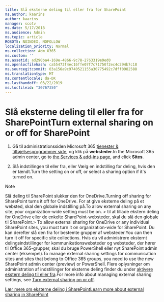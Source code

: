 ```yaml
---
title: Slå eksterne deling til eller fra for SharePoint
ms.author: kaarins
author: kaarins
manager: scotv
ms.date: 5/17/2018
ms.audience: Admin
ms.topic: article
ROBOTS: NOINDEX, NOFOLLOW
localization_priority: Normal
ms.collection: Adm_O365
ms.custom: ''
ms.assetid: ad290ba4-169e-4866-9c78-2763319e9ed0
ms.openlocfilehash: ca55473f4ec16ffe07f7c71750f2ec4c294b7c18
ms.sourcegitcommit: 03a156a9c9740521155a30775492c7dff0982588
ms.translationtype: MT
ms.contentlocale: da-DK
ms.lasthandoff: 03/22/2019
ms.locfileid: "30767350"
---
```

# <a name="turn-external-sharing-on-or-off-for-sharepoint"></a><span data-ttu-id="cfc7c-102">Slå eksterne deling til eller fra for SharePoint</span><span class="sxs-lookup"><span data-stu-id="cfc7c-102">Turn external sharing on or off for SharePoint</span></span>

1. <span data-ttu-id="cfc7c-103">Gå til administrationssiden Microsoft 365 [tjenester &amp; tilføjelsesprogrammer side](https://portal.office.com/adminportal/home#/Settings/ServicesAndAddIns), og klik på **websteder**.</span><span class="sxs-lookup"><span data-stu-id="cfc7c-103">In the Microsoft 365 admin center, go to [the Services &amp; add-ins page](https://portal.office.com/adminportal/home#/Settings/ServicesAndAddIns), and click **Sites**.</span></span>
    
2. <span data-ttu-id="cfc7c-104">Slå indstillingen til eller fra, eller Vælg en indstilling for deling, hvis den er tændt.</span><span class="sxs-lookup"><span data-stu-id="cfc7c-104">Turn the setting on or off, or select a sharing option if it's turned on.</span></span>
    
> [!NOTE]
> <span data-ttu-id="cfc7c-105">Slå deling til SharePoint slukker den for OneDrive.</span><span class="sxs-lookup"><span data-stu-id="cfc7c-105">Turning off sharing for SharePoint turns it off for OneDrive.</span></span> <span data-ttu-id="cfc7c-106">For at give eksterne deling på et websted, skal den globale indstilling på.</span><span class="sxs-lookup"><span data-stu-id="cfc7c-106">To allow external sharing on any site, your organization-wide setting must be on.</span></span> <span data-ttu-id="cfc7c-107">> til at tillade ekstern deling for OneDrive eller de enkelte SharePoint-websteder, skal du slå den globale til SharePoint.</span><span class="sxs-lookup"><span data-stu-id="cfc7c-107">> To allow external sharing for OneDrive or any individual SharePoint sites, you must turn it on organization-wide for SharePoint.</span></span> <span data-ttu-id="cfc7c-108">Du kan derefter slå den fra for bestemte grupper af websteder.</span><span class="sxs-lookup"><span data-stu-id="cfc7c-108">You can then turn it off for specific site collections.</span></span> <span data-ttu-id="cfc7c-109">Hvis du vil administrere eksternt delingsindstillinger for kommunikationswebsteder og websteder, der hører til Office 365-grupper, skal du bruge PowerShell eller nyt SharePoint admin center (eksempel).</span><span class="sxs-lookup"><span data-stu-id="cfc7c-109">To manage external sharing settings for communication sites and sites that belong to Office 365 groups, you need to use the new SharePoint admin center (preview) or PowerShell.</span></span> <span data-ttu-id="cfc7c-110">Flere oplysninger om administration af indstillinger for eksterne deling finder du under [aktivere ekstern deling til eller fra](https://go.microsoft.com/fwlink/?linkid=866426).</span><span class="sxs-lookup"><span data-stu-id="cfc7c-110">For more info about managing external sharing settings, see [Turn external sharing on or off](https://go.microsoft.com/fwlink/?linkid=866426).</span></span> 
  
[<span data-ttu-id="cfc7c-111">Lær mere om eksterne deling i SharePoint</span><span class="sxs-lookup"><span data-stu-id="cfc7c-111">Learn more about external sharing in SharePoint</span></span>](https://go.microsoft.com/fwlink/?linkid=734908)
  


